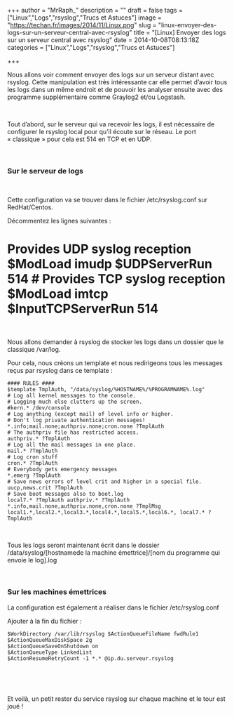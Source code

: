 +++
author = "MrRaph_"
description = ""
draft = false
tags = ["Linux","Logs","rsyslog","Trucs et Astuces"]
image = "https://techan.fr/images/2014/11/Linux.png"
slug = "linux-envoyer-des-logs-sur-un-serveur-central-avec-rsyslog"
title = "[Linux] Envoyer des logs sur un serveur central avec rsyslog"
date = 2014-10-08T08:13:18Z
categories = ["Linux","Logs","rsyslog","Trucs et Astuces"]

+++


Nous allons voir comment envoyer des logs sur un serveur distant avec rsyslog. Cette manipulation est très intéressante car elle permet d’avoir tous les logs dans un même endroit et de pouvoir les analyser ensuite avec des programme supplémentaire comme Graylog2 et/ou Logstash.  

  

Tout d’abord, sur le serveur qui va recevoir les logs, il est nécessaire de configurer le rsyslog local pour qu’il écoute sur le réseau. Le port « classique » pour cela est 514 en TCP et en UDP.

 

### Sur le serveur de logs

 

Cette configuration va se trouver dans le fichier /etc/rsyslog.conf sur RedHat/Centos.

Décommentez les lignes suivantes :

# Provides UDP syslog reception $ModLoad imudp $UDPServerRun 514 # Provides TCP syslog reception $ModLoad imtcp $InputTCPServerRun 514

 

Nous allons demander à rsyslog de stocker les logs dans un dossier que le classique /var/log.

Pour cela, nous créons un template et nous redirigeons tous les messages reçus par rsyslog dans ce template :

    #### RULES ####
    $template TmplAuth, "/data/syslog/%HOSTNAME%/%PROGRAMNAME%.log"
    # Log all kernel messages to the console.
    # Logging much else clutters up the screen.
    #kern.* /dev/console
    # Log anything (except mail) of level info or higher.
    # Don't log private authentication messages!
    *.info;mail.none;authpriv.none;cron.none ?TmplAuth
    # The authpriv file has restricted access.
    authpriv.* ?TmplAuth
    # Log all the mail messages in one place.
    mail.* ?TmplAuth
    # Log cron stuff
    cron.* ?TmplAuth
    # Everybody gets emergency messages
    *.emerg ?TmplAuth
    # Save news errors of level crit and higher in a special file.
    uucp,news.crit ?TmplAuth
    # Save boot messages also to boot.log
    local7.* ?TmplAuth authpriv.* ?TmplAuth
    *.info,mail.none,authpriv.none,cron.none ?TmplMsg
    local1.*,local2.*,local3.*,local4.*,local5.*,local6.*, local7.* ?TmplAuth

 

Tous les logs seront maintenant écrit dans le dossier /data/syslog/[hostnamede la machine émettrice]/[nom du programme qui envoie le log].log

 

### Sur les machines émettrices

La configuration est également a réaliser dans le fichier /etc/rsyslog.conf

Ajouter à la fin du fichier :

    $WorkDirectory /var/lib/rsyslog $ActionQueueFileName fwdRule1
    $ActionQueueMaxDiskSpace 2g
    $ActionQueueSaveOnShutdown on
    $ActionQueueType LinkedList
    $ActionResumeRetryCount -1 *.* @ip.du.serveur.rsyslog

 

 

Et voilà, un petit rester du service rsyslog sur chaque machine et le tour est joué !

 
